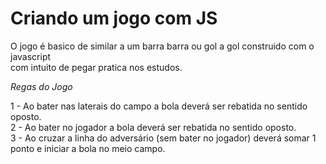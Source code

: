 # Criando um jogo com JS

O jogo é basico de similar a um barra barra ou gol a gol construido com o javascript <br>
com intuito de pegar pratica nos estudos.

<em>Regas do Jogo</em>

1 - Ao bater nas laterais do campo a bola deverá ser rebatida no sentido oposto.<br>
2 - Ao bater no jogador a bola deverá ser rebatida no sentido oposto.<br>
3 - Ao cruzar a linha do adversário (sem bater no jogador) deverá somar 1 ponto e iniciar a bola no meio campo.<br>